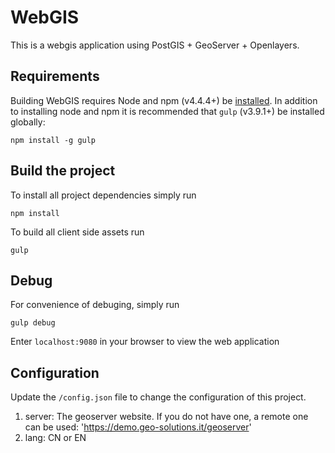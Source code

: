 # WebGIS

This is a webgis application using PostGIS + GeoServer + Openlayers.

## Requirements

Building WebGIS requires Node and npm (v4.4.4+) be [installed](http://nodejs.org/). In addition to installing node and npm it is recommended that `gulp` (v3.9.1+) be installed globally:

    npm install -g gulp

## Build the project

To install all project dependencies simply run

    npm install

To build all client side assets run

    gulp

## Debug

For convenience of debuging, simply run

	gulp debug

Enter `localhost:9080` in your browser to view the web application

## Configuration

Update the `/config.json` file to change the configuration of this project.

1. server: The geoserver website. If you do not have one, a remote one can be used: 'https://demo.geo-solutions.it/geoserver'
2. lang: CN or EN